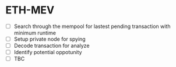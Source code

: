 # ETH-MEV

- [ ] Search through the mempool for lastest pending transaction with minimum runtime 
- [ ] Setup private node for spying
- [ ] Decode transaction for analyze
- [ ] Identify potential oppotunity
- [ ] TBC
